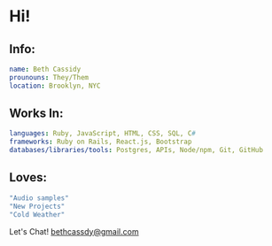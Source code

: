 # Hi!

## Info:
```yaml
name: Beth Cassidy
prounouns: They/Them
location: Brooklyn, NYC

```
## Works In:
```yaml
languages: Ruby, JavaScript, HTML, CSS, SQL, C#
frameworks: Ruby on Rails, React.js, Bootstrap
databases/libraries/tools: Postgres, APIs, Node/npm, Git, GitHub
```
## Loves:
```yaml
"Audio samples"
"New Projects"
"Cold Weather" 
```
   
Let's Chat! bethcassdy@gmail.com






